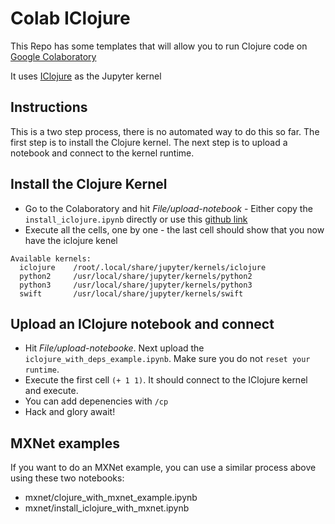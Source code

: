 # Colab IClojure

This Repo has some templates that will allow you to run Clojure code on [Google Colaboratory](https://colab.research.google.com/notebooks/welcome.ipynb)

It uses [IClojure](https://github.com/HCADatalab/IClojure) as the Jupyter kernel

## Instructions

This is a two step process, there is no automated way to do this so far. The first step is to install the Clojure kernel. The next step is to upload a notebook and connect to the kernel runtime.

## Install the Clojure Kernel

- Go to the Colaboratory and hit *File/upload-notebook*  - Either copy the `install_iclojure.ipynb` directly or use this [github link](https://github.com/gigasquid/colab-iclojure/blob/master/install_iclojure.ipynb)
- Execute all the cells, one by one - the last cell should show that you now have the iclojure kenel

```
Available kernels:
  iclojure    /root/.local/share/jupyter/kernels/iclojure
  python2     /usr/local/share/jupyter/kernels/python2
  python3     /usr/local/share/jupyter/kernels/python3
  swift       /usr/local/share/jupyter/kernels/swift
```

## Upload an IClojure notebook and connect

- Hit *File/upload-notebooke*. Next upload the `iclojure_with_deps_example.ipynb`. Make sure you do not `reset your runtime`.
- Execute the first cell `(+ 1 1)`. It should connect to the IClojure kernel and execute.
- You can add depenencies with `/cp`
- Hack and glory await!

## MXNet examples
If you want to do an MXNet example, you can use a similar process above using these two notebooks:
* mxnet/clojure_with_mxnet_example.ipynb
* mxnet/install_iclojure_with_mxnet.ipynb
